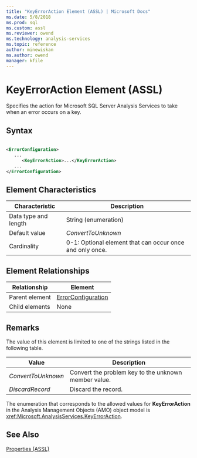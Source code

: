 ```yaml
---
title: "KeyErrorAction Element (ASSL) | Microsoft Docs"
ms.date: 5/8/2018
ms.prod: sql
ms.custom: assl
ms.reviewer: owend
ms.technology: analysis-services
ms.topic: reference
author: minewiskan
ms.author: owend
manager: kfile
---
```

# KeyErrorAction Element (ASSL)

  Specifies the action for Microsoft SQL Server Analysis Services to take when an error occurs on a key.  
  
## Syntax  
  
```xml  
  
<ErrorConfiguration>  
   ...  
      <KeyErrorAction>...</KeyErrorAction>  
   ...  
</ErrorConfiguration>  
```  
  
## Element Characteristics  
  
|Characteristic|Description|  
|--------------------|-----------------|  
|Data type and length|String (enumeration)|  
|Default value|*ConvertToUnknown*|  
|Cardinality|0-1: Optional element that can occur once and only once.|  
  
## Element Relationships  
  
|Relationship|Element|  
|------------------|-------------|  
|Parent element|[ErrorConfiguration](../../../analysis-services/scripting/objects/errorconfiguration-element-assl.md)|  
|Child elements|None|  
  
## Remarks  
 The value of this element is limited to one of the strings listed in the following table.  
  
|Value|Description|  
|-----------|-----------------|  
|*ConvertToUnknown*|Convert the problem key to the unknown member value.|  
|*DiscardRecord*|Discard the record.|  
  
 The enumeration that corresponds to the allowed values for **KeyErrorAction** in the Analysis Management Objects (AMO) object model is <xref:Microsoft.AnalysisServices.KeyErrorAction>.  
  
## See Also  
 [Properties &#40;ASSL&#41;](../../../analysis-services/scripting/properties/properties-assl.md)  
  
  

